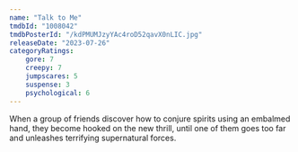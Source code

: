 ```yaml
---
name: "Talk to Me"
tmdbId: "1008042"
tmdbPosterId: "/kdPMUMJzyYAc4roD52qavX0nLIC.jpg"
releaseDate: "2023-07-26"
categoryRatings:
    gore: 7
    creepy: 7
    jumpscares: 5
    suspense: 3
    psychological: 6
---
```

When a group of friends discover how to conjure spirits using an embalmed hand, they become hooked on the new thrill, until one of them goes too far and unleashes terrifying supernatural forces.
